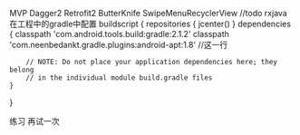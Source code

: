 
MVP
Dagger2
Retrofit2
ButterKnife
SwipeMenuRecyclerView
//todo rxjava 
在工程中的gradle中配置
buildscript {
    repositories {
        jcenter()
    }
    dependencies {
        classpath 'com.android.tools.build:gradle:2.1.2'
        classpath 'com.neenbedankt.gradle.plugins:android-apt:1.8'      //这一行

        // NOTE: Do not place your application dependencies here; they belong
        // in the individual module build.gradle files
    }
}

练习
再试一次

